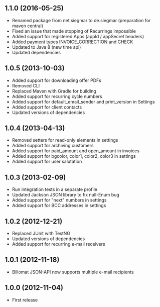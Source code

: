 ## 1.1.0 (2016-05-25)

* Renamed package from net.siegmar to de.siegmar (preparation for maven central)
* Fixed an issue that made stopping of Recurrings impossible
* Added support for registered Apps (appId / appSecret headers)
* Added payment types INVOICE_CORRECTION and CHECK
* Updated to Java 8 (new time api)
* Updated dependencies


## 1.0.5 (2013-10-03)

* Added support for downloading offer PDFs
* Removed CLI
* Replaced Maven with Gradle for building
* Added support for recurring cycle numbers
* Added support for default_email_sender and print_version in Settings
* Added support for client contacts
* Updated versions of dependencies

## 1.0.4 (2013-04-13)

* Removed setters for read-only elements in settings
* Added support for archiving customers
* Added support for paid_amount and open_amount in invoices
* Added support for bgcolor, color1, color2, color3 in settings
* Added support for user salutation

## 1.0.3 (2013-02-09)

* Run integration tests in a separate profile
* Updated Jackson JSON library to fix null-Enum bug
* Added support for "next" numbers in settings
* Added support for BCC addresses in settings

## 1.0.2 (2012-12-21)

* Replaced JUnit with TestNG
* Updated versions of dependencies
* Added support for recurring e-mail receivers

## 1.0.1 (2012-11-18)

* Billomat JSON-API now supports multiple e-mail recipients

## 1.0.0 (2012-11-04)

* First release
